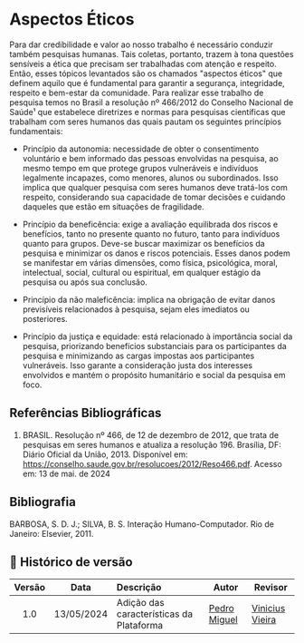 # Aspectos Éticos


Para dar credibilidade e valor ao nosso trabalho é necessário conduzir também pesquisas humanas. Tais coletas, portanto, trazem à tona questões sensíveis a ética que precisam ser trabalhadas com atenção e respeito. Então, esses tópicos levantados são os chamados "aspectos éticos" que definem aquilo que é fundamental para garantir a segurança, integridade, respeito e bem-estar da comunidade. Para realizar esse trabalho de pesquisa temos no Brasil a resolução nº 466/2012 do Conselho Nacional de Saúde¹ que estabelece diretrizes e normas para pesquisas científicas que trabalham com seres humanos das quais pautam os seguintes princípios fundamentais:

- Princípio da autonomia: necessidade de obter o consentimento voluntário e bem informado das pessoas envolvidas na pesquisa, ao mesmo tempo em que protege grupos vulneráveis e indivíduos legalmente incapazes, como menores, alunos ou subordinados. Isso implica que qualquer pesquisa com seres humanos deve tratá-los com respeito, considerando sua capacidade de tomar decisões e cuidando daqueles que estão em situações de fragilidade.

- Princípio da beneficência: exige a avaliação equilibrada dos riscos e benefícios, tanto no presente quanto no futuro, tanto para indivíduos quanto para grupos. Deve-se buscar maximizar os benefícios da pesquisa e minimizar os danos e riscos potenciais. Esses danos podem se manifestar em várias dimensões, como física, psicológica, moral, intelectual, social, cultural ou espiritual, em qualquer estágio da pesquisa ou após sua conclusão.

- Princípio da não maleficência: implica na obrigação de evitar danos previsíveis relacionados à pesquisa, sejam eles imediatos ou posteriores.

- Princípio da justiça e equidade: está relacionado à importância social da pesquisa, priorizando benefícios substanciais para os participantes da pesquisa e minimizando as cargas impostas aos participantes vulneráveis. Isso garante a consideração justa dos interesses envolvidos e mantém o propósito humanitário e social da pesquisa em foco.


## Referências Bibliográficas

1. BRASIL. Resolução nº 466, de 12 de dezembro de 2012, que trata de pesquisas em seres humanos e atualiza a resolução 196. Brasília, DF: Diário Oficial da União, 2013. Disponível em: https://conselho.saude.gov.br/resolucoes/2012/Reso466.pdf. Acesso em: 13 de mai. de 2024

## Bibliografia

BARBOSA, S. D. J.; SILVA, B. S. Interação Humano-Computador. Rio de Janeiro: Elsevier, 2011.

## 📑 Histórico de versão

|   Versão   | Data  | Descrição            | Autor                                                  | Revisor |
| :--------: | :---: | :------------------- | ------------------------------------------------------ | ------- |
| 1.0 |  13/05/2024  | Adição das características da Plataforma | [Pedro Miguel](https://github.com/pedromadbr) | [Vinicius Vieira](https://github.com/viniciusvieira00)     |